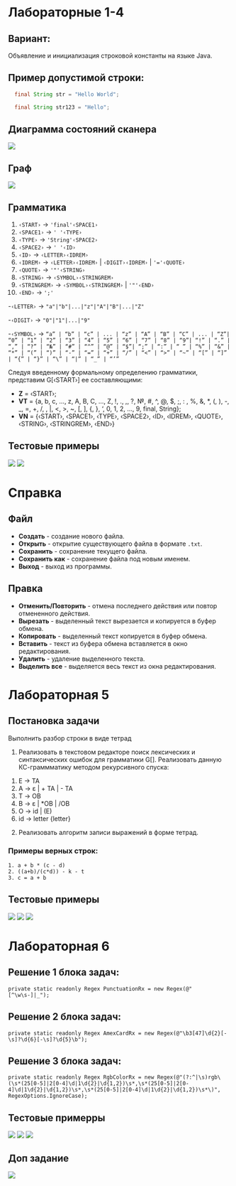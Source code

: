 
# Лабораторные 1-4

## Вариант:
Объявление и инициализация строковой константы на языке Java.

## Пример допустимой строки:
```Java
  final String str = "Hello World"; 
```
```Java
  final String str123 = "Hello"; 
```

## Диаграмма состояний сканера
![](https://github.com/Vikoops/NewCompiler/blob/master/image/Диаграмма.drawio.png)

## Граф
![](https://github.com/Vikoops/NewCompiler/blob/master/image/Граф.drawio%20.png)

## Грамматика
1. `‹START›` → `'final'‹SPACE1›`
2. `‹SPACE1›` → `' '‹TYPE›`
3. `‹TYPE›` → `'String'‹SPACE2›`
4. `‹SPACE2›` → `' '‹ID›`
5. `‹ID›` → `‹LETTER›‹IDREM›`
6. `‹IDREM›` → `‹LETTER›‹IDREM›` | `‹DIGIT›‹IDREM›` | `'='‹QUOTE›`
7. `‹QUOTE›` → `'"'‹STRING›`
8. `‹STRING›` → `‹SYMBOL›‹STRINGREM›`
9. `‹STRINGREM›` → `‹SYMBOL›‹STRINGREM›` | `'"'‹END›`
10. `‹END›` → `';'`

-`‹LETTER›` → `"a"|"b"|...|"z"|"A"|"B"|...|"Z"`

-`‹DIGIT›` → `"0"|"1"|...|"9"`

-`‹SYMBOL›` → `“a” | “b” | “c” | ... | “z” | “A” | “B” | “C” | ... | “Z”| “0” | “1” | “2” | “3” | “4” | “5” | “6” | “7” | “8” | “9”| “!” | “.” | “,” | “?” | “№” | “#” | “^” | “@” | “$”| “;” | “:” | “ ” | “%” | “&” | “*” | “(” | “)” | “-” | “=” | “+” | “/” | “<” | “>” | “~” | “[” | “]” | “{” | “}” | “\” | “|” | “_” | “’”`

Следуя введенному формальному определению грамматики, представим G[‹START›] ее составляющими:
- **Z** = ‹START›;
- **VT** = {a, b, c, ..., z, A, B, C, ..., Z, !, ., ,, ?, №, #, ^, @, $, ;, : , %, &, *, (, ), -, _, =, +, /, \, |, <, >, ~, [, ], {, }, ‘, 0, 1, 2, ..., 9, final, String};
- **VN** = {‹START›, ‹SPACE1›, ‹TYPE›, ‹SPACE2›, ‹ID›, ‹IDREM›, ‹QUOTE›, ‹STRING›, ‹STRINGREM›, ‹END›}

## Тестовые примеры
![](https://github.com/Vikoops/NewCompiler/blob/master/image/Тестовый_пример_1.png)
![](https://github.com/Vikoops/NewCompiler/blob/master/image/Тестовый_пример_2.png)

# Справка
## Файл
- **Создать** - создание нового файла.
- **Открыть** - открытие существующего файла в формате `.txt`.
- **Сохранить** - сохранение текущего файла.
- **Сохранить как** - сохранение файла под новым именем.
- **Выход** - выход из программы.

## Правка
- **Отменить/Повторить** - отмена последнего действия или повтор отмененного действия.
- **Вырезать** - выделенный текст вырезается и копируется в буфер обмена.
- **Копировать** - выделенный текст копируется в буфер обмена.
- **Вставить** - текст из буфера обмена вставляется в окно редактирования.
- **Удалить** - удаление выделенного текста.
- **Выделить все** - выделяется весь текст из окна редактирования.


# Лабораторная 5

## Постановка задачи
Выполнить разбор строки в виде тетрад

1) Реализовать в текстовом редакторе поиск лексических и синтаксических ошибок для грамматики G[<E>]. Реализовать данную КС-граммматику методом рекурсивного спуска:

1. E → TA 
2. A → ε | + TA | - TA 
3. T → ОВ 
4. В → ε | *ОВ | /ОВ 
5. О → id | (E) 
6. id → letter {letter}

2) Реализовать алгоритм записи выражений в форме тетрад.

### Примеры верных строк:
```
1. a + b * (c - d)
2. ((a+b)/(c*d)) - k - t
3. c = a + b
```

## Тестовые примеры
![](https://github.com/Vikoops/NewCompiler/blob/master/image/ТестТетрады1.png)
![](https://github.com/Vikoops/NewCompiler/blob/master/image/ТестТетрады2.png)
![](https://github.com/Vikoops/NewCompiler/blob/master/image/ТестТетрады3.png)


# Лабораторная 6 

## Решение 1 блока задач:
```
private static readonly Regex PunctuationRx = new Regex(@"[^\w\s-]|_");
```
## Решение 2 блока задач:
```
private static readonly Regex AmexCardRx = new Regex(@"\b3[47]\d{2}[-\s]?\d{6}[-\s]?\d{5}\b");
```
## Решение 3 блока задач:
```
private static readonly Regex RgbColorRx = new Regex(@"(?:^|\s)rgb\(\s*(25[0-5]|2[0-4]\d|1\d{2}|\d{1,2})\s*,\s*(25[0-5]|2[0-4]\d|1\d{2}|\d{1,2})\s*,\s*(25[0-5]|2[0-4]\d|1\d{2}|\d{1,2})\s*\)",
RegexOptions.IgnoreCase);
```

## Тестовые примерры
![](https://github.com/Vikoops/NewCompiler/blob/master/image/ТестовыйПример6_1.png)
![](https://github.com/Vikoops/NewCompiler/blob/master/image/ТестовыйПример6_2.png)
![](https://github.com/Vikoops/NewCompiler/blob/master/image/ТестовыйПример6_3.png)

## Доп задание
![](https://github.com/Vikoops/NewCompiler/blob/master/image/граф6.drawio.png)
